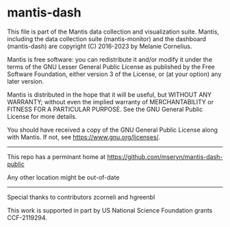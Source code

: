 # mantis-dash

This file is part of the Mantis data collection and visualization suite. Mantis, including the data collection suite (mantis-monitor) and the dashboard (mantis-dash) are copyright (C) 2016-2023 by Melanie Cornelius.

Mantis is free software: you can redistribute it and/or modify it under the terms of the GNU Lesser General Public License as published by the Free Software Foundation, either version 3 of the License, or (at your option) any later version.

Mantis is distributed in the hope that it will be useful, but WITHOUT ANY WARRANTY; without even the implied warranty of MERCHANTABILITY or FITNESS FOR A PARTICULAR PURPOSE. See the GNU General Public License for more details.

You should have received a copy of the GNU General Public License along with Mantis. If not, see <https://www.gnu.org/licenses/>.

---

This repo has a perminant home at https://github.com/mseryn/mantis-dash-public

Any other location might be out-of-date

---

Special thanks to contributors zcorneli and hgreenbl

This work is supported in part by US National Science Foundation grants CCF-2119294.
